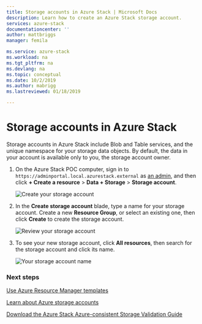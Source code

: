 ```yaml
---
title: Storage accounts in Azure Stack | Microsoft Docs
description: Learn how to create an Azure Stack storage account.
services: azure-stack
documentationcenter: ''
author: mattbriggs
manager: femila

ms.service: azure-stack
ms.workload: na
ms.tgt_pltfrm: na
ms.devlang: na
ms.topic: conceptual
ms.date: 10/2/2019
ms.author: mabrigg
ms.lastreviewed: 01/18/2019

---
```

# Storage accounts in Azure Stack

Storage accounts in Azure Stack include Blob and Table services, and the unique namespace for your storage data objects. By default, the data in your account is available only to you, the storage account owner.

1. On the Azure Stack POC computer, sign in to `https://adminportal.local.azurestack.external` as [an admin](../asdk/asdk-connect.md), and then click **+ Create a resource** > **Data + Storage** > **Storage account**.

   ![Create your storage account](media/azure-stack-provision-storage-account/image01.png)
2. In the **Create storage account** blade, type a name for your storage account. Create a new **Resource Group**, or select an existing one, then click **Create** to create the storage account.

   ![Review your storage account](media/azure-stack-provision-storage-account/image02.png)
3. To see your new storage account, click **All resources**, then search for the storage account and click its name.

    ![Your storage account name](media/azure-stack-provision-storage-account/image03.png)

### Next steps
[Use Azure Resource Manager templates](../user/azure-stack-arm-templates.md)

[Learn about Azure storage accounts](/azure/storage/common/storage-create-storage-account)

[Download the Azure Stack Azure-consistent Storage Validation Guide](https://aka.ms/azurestacktp1doc)
